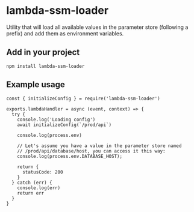 # lambda-ssm-loader

Utility that will load all available values in the parameter store (following a prefix) and add them as environment variables.

## Add in your project

`npm install lambda-ssm-loader`

## Example usage

```
const { initializeConfig } = require('lambda-ssm-loader')

exports.lambdaHandler = async (event, context) => {
  try {
    console.log('Loading config')
    await initializeConfig(`/prod/api`)

    console.log(process.env)

    // Let's assume you have a value in the parameter store named
    // /prod/api/database/host, you can access it this way:
    console.log(process.env.DATABASE_HOST);

    return {
      statusCode: 200
    }
  } catch (err) {
    console.log(err)
    return err
  }
}

```
